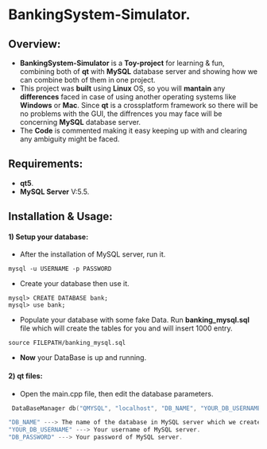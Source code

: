 # BankingSystem-Simulator.
## Overview:
* <b>BankingSystem-Simulator</b> is a <b>Toy-project</b> for learning & fun, combining both of <b>qt</b> with <b>MySQL</b> database server and showing how we can combine both of them in one project.<br/>
* This project was <b>built</b> using <b>Linux</b> OS, so you will <b>mantain</b> any <b>differences</b> faced in case of using another operating systems like <b>Windows</b> or <b>Mac</b>. Since <b>qt</b> is a crossplatform framework so there will be no problems with the GUI, the diffrences you may face will be concerning <b>MySQL</b> database server. 
* The <b>Code</b> is commented making it easy keeping up with and clearing any ambiguity might be faced.
## Requirements:
* <b>qt5</b>.
* <b>MySQL Server</b> V:5.5.
## Installation & Usage:
#### 1) Setup your database: 
* After the installation of MySQL server, run it.
```
mysql -u USERNAME -p PASSWORD
```
* Create your database then use it.
```
mysql> CREATE DATABASE bank;
mysql> use bank;
```
* Populate your database with some fake Data. Run <b>banking_mysql.sql</b> file which will create the tables for you and will insert 1000 entry.
```
source FILEPATH/banking_mysql.sql
```
* <b>Now</b> your DataBase is up and running.
#### 2) qt files:
* Open the main.cpp file, then edit the database parameters.
```c++
 DataBaseManager db("QMYSQL", "localhost", "DB_NAME", "YOUR_DB_USERNAME" ,"DB_PASSWORD" ); // Establishing connection with mysql DB.
```
```c++
"DB_NAME" ---> The name of the database in MySQL server which we created before : "bank".
"YOUR_DB_USERNAME" ---> Your username of MySQL server.
"DB_PASSWORD" ---> Your password of MySQL server.
```
